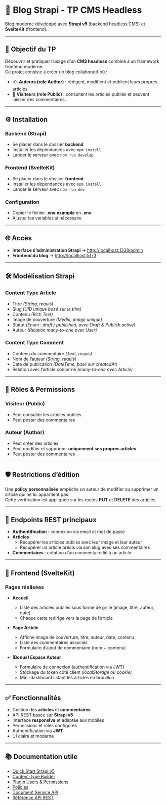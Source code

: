 # 📰 Blog Strapi - TP CMS Headless

Blog moderne développé avec **Strapi v5** (backend headless CMS) et **SvelteKit** (frontend).

---

## 🚀 Objectif du TP

Découvrir et pratiquer l’usage d’un **CMS headless** combiné à un framework frontend moderne.  
Ce projet consiste à créer un blog collaboratif où :

- ✍️ **Auteurs (role Author)** : rédigent, modifient et publient leurs propres articles.
- 👀 **Visiteurs (role Public)** : consultent les articles publiés et peuvent laisser des commentaires.

---

## ⚙️ Installation

### Backend (Strapi)

- Se placer dans le dossier **backend**
- Installer les dépendances avec `npm install`
- Lancer le serveur avec `npm run develop`

### Frontend (SvelteKit)

- Se placer dans le dossier **frontend**
- Installer les dépendances avec `npm install`
- Lancer le serveur avec `npm run dev`

### Configuration

- Copier le fichier **.env.example** en **.env**
- Ajuster les variables si nécessaire

---

## 🌐 Accès

- **Interface d’administration Strapi** → [http://localhost:1338/admin](http://localhost:1338/admin)
- **Frontend du blog** → [http://localhost:5173](http://localhost:5173)

---

## 🛠 Modélisation Strapi

### Content Type **Article**

- Titre _(String, requis)_
- Slug _(UID unique basé sur le titre)_
- Contenu _(Rich Text)_
- Image de couverture _(Media, image unique)_
- Statut _(Enum : draft / published, avec Draft & Publish activé)_
- Auteur _(Relation many-to-one avec User)_

### Content Type **Comment**

- Contenu du commentaire _(Text, requis)_
- Nom de l’auteur _(String, requis)_
- Date de publication _(DateTime, basé sur createdAt)_
- Relation avec l’article concerné _(many-to-one avec Article)_

---

## 🔐 Rôles & Permissions

### Visiteur (Public)

- Peut consulter les articles publiés
- Peut poster des commentaires

### Auteur (Author)

- Peut créer des articles
- Peut modifier et supprimer **uniquement ses propres articles**
- Peut poster des commentaires

---

## 🛡 Restrictions d’édition

Une **policy personnalisée** empêche un auteur de modifier ou supprimer un article qui ne lui appartient pas.  
Cette vérification est appliquée sur les routes **PUT** et **DELETE** des articles.

---

## 📡 Endpoints REST principaux

- **Authentification** : connexion via email et mot de passe
- **Articles** :
  - Récupérer les articles publiés avec leur image et leur auteur
  - Récupérer un article précis via son slug avec ses commentaires
- **Commentaires** : création d’un commentaire lié à un article

---

## 🎨 Frontend (SvelteKit)

### Pages réalisées

- **Accueil**

  - Liste des articles publiés sous forme de grille (image, titre, auteur, date)
  - Chaque carte redirige vers la page de l’article

- **Page Article**

  - Affiche image de couverture, titre, auteur, date, contenu
  - Liste des commentaires associés
  - Formulaire d’ajout de commentaire (nom + contenu)

- **(Bonus) Espace Auteur**
  - Formulaire de connexion (authentification via JWT)
  - Stockage du token côté client _(localStorage ou cookie)_
  - Mini-dashboard listant les articles en brouillon

---

## ✅ Fonctionnalités

- Gestion des **articles** et **commentaires**
- API REST basée sur **Strapi v5**
- Interface **responsive** et adaptée aux mobiles
- Permissions et rôles configurés
- Authentification via **JWT**
- UI claire et moderne

---

## 📚 Documentation utile

- [Quick Start Strapi v5](https://docs.strapi.io/cms/quick-start)
- [Content-type Builder](https://docs.strapi.io/cms/features/content-type-builder)
- [Plugin Users & Permissions](https://docs.strapi.io/dev-docs/plugins/users-permissions)
- [Policies](https://docs.strapi.io/cms/backend-customization/policies)
- [Document Service API](https://docs.strapi.io/cms/api/document-service)
- [Référence API REST](https://docs.strapi.io/cms/api/rest)
